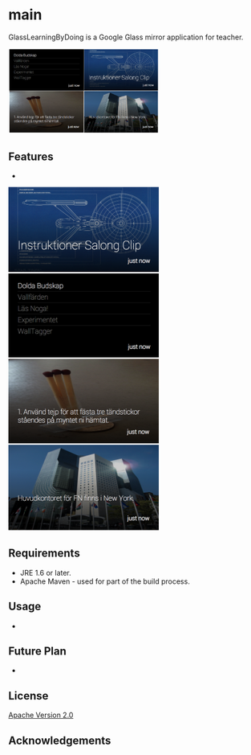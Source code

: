 main
====

GlassLearningByDoing is a Google Glass mirror application for teacher.  

<img src="https://raw.githubusercontent.com/Elekron/main/master/imges/exempleOfAllCard.png" width="300" />&nbsp;&nbsp;&nbsp;&nbsp;



## Features
* 


<img src="http://github.com/Elekron/main/blob/master/imges/exempleNotificationCard.png" width="300" />
<img src="http://github.com/Elekron/main/blob/master/imges/exempleListCard.png" width="300" />
<img src="http://github.com/Elekron/main/blob/master/imges/exempleTaskCard.png" width="300" />
<img src="http://github.com/Elekron/main/blob/master/imges/exempleInfoCard.png" width="300" />



## Requirements
* JRE 1.6 or later.
* Apache Maven - used for part of the build process.

## Usage
* 


## Future Plan
* 

## License

[Apache Version 2.0](http://www.apache.org/licenses/LICENSE-2.0.html)

## Acknowledgements
